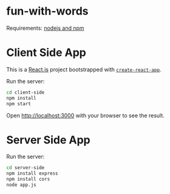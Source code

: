 # fun-with-words
Requirements:
[nodejs and npm](https://docs.npmjs.com/downloading-and-installing-node-js-and-npm)

# Client Side App
This is a [React.js](https://react.dev/) project bootstrapped with [`create-react-app`](https://legacy.reactjs.org/docs/create-a-new-react-app.html#create-react-app).

Run the server:

```bash
cd client-side
npm install
npm start
```

Open [http://localhost:3000](http://localhost:3000) with your browser to see the result.

# Server Side App

Run the server:

```bash
cd server-side
npm install express
npm install cors
node app.js
```


 
